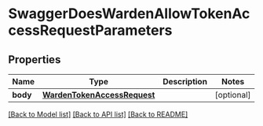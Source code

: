 # SwaggerDoesWardenAllowTokenAccessRequestParameters

## Properties
Name | Type | Description | Notes
------------ | ------------- | ------------- | -------------
**body** | [**WardenTokenAccessRequest**](WardenTokenAccessRequest.md) |  | [optional] 

[[Back to Model list]](../README.md#documentation-for-models) [[Back to API list]](../README.md#documentation-for-api-endpoints) [[Back to README]](../README.md)



